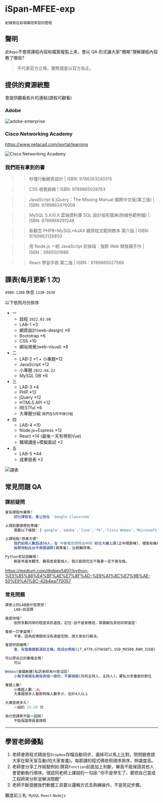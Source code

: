 # iSpan-MFEE-exp

`紀錄我在前端專班學習的歷程`

## 聲明

此`Repo`不會將課程內容和檔案複製上來，會以 QA 形式讓大家"概略"理解課程內容教了哪些?

> 不代表官方立場，實際還是以官方為主。

## 提供的資源統整

會提供觀看影片的連結(請假可觀看)

### Adobe

![adobe-enterprise](https://drive.google.com/uc?export=download&id=1wLg7JdEAcpGKhSPxj7YtB-_7bS-Ln633)

### Cisco Networking Academy

https://www.netacad.com/portal/learning

![Cisco Networking Academy](https://drive.google.com/uc?export=download&id=1plUzdNbouiq8Ha1tNKYBYIsKNj8CLqrk)

### 我們班有拿到的書

> > 秒懂行動網頁設計 | ISBN: 9786263240315

> > CSS 視覺辭典 | ISBN: 9789865028763

> > JavaScript & jQuery：The Missing Manual 國際中文版(第三版) | ISBN: 9789863476009

> > MySQL 5.X/6.X 雲端資料庫 SQL 設計技術寶典(附綠色範例檔) | ISBN: 9789869291248

> > 新觀念 PHP8+MySQL+AJAX 網頁程式範例教本 第六版 | ISBN: 9789863126850

> > 用 Node.js 一統 JavaScript 前後端：強勢 Web 開發親手作 | ISBN：9865501686

> > React 學習手冊 第二版 | ISBN：9789865027568

## 課表(每月更新 1 次)

`0900-1200` 休息 `1330-1630`

以下依照月份排序

- 一
  - 啟程 `2022.03.08`
  - LAB-1 \*3
  - 網頁設計(web-design) \*6
  - Bootstrap \*6
  - CSS \*10
  - 網站視覺(web-visual) \*8
- 二
  - LAB-2 \*1 + 小專題\*12
  - JavaScript \*12
  - 小專題 `2022.04.22`
  - MySQL DB \*6
- 三
  - LAB-3 \*4
  - PHP \*12
  - jQuery \*12
  - HTML5 API \*12
  - RESTful \*6
  - 大專題分組 `我們在5月中後分組`
- 四
  - LAB-4 \*10
  - Node.js+Express \*12
  - React \*14 (最後一天有帶到Vue)
  - 職場講座+模擬面試 \*2
- 五  
  - LAB-5 \*44
  - 成果發表 \*2

![課表](https://drive.google.com/uc?export=download&id=1v99tr1M7VXWqsSzgsTPN9WJBIVrxfvB9)

## 常見問題 QA

### 課前疑問

```js
會有課程作業嗎?
    部分課程有，會公告在 `Google Classroom`

上課前要做哪些準備?
    需要以下帳號: ['google','adobe','line','fb','Cisco Webex','Microsoft']

上課地點?停車方便?
    我們前期人數超過50人，在`中華電信學院台中所`綜合大樓上課(正中間那棟)，裡面有機車和汽車停車場，警衛會量體溫。
    後期地點在台中資展國際(資策會)，比較難停車。

Python考試很難嗎?
    都是考基本觀念，難易度是看個人，我只能說完全不看書一定不會及格。
```

https://medium.com/@dpes5407/python-%E5%85%88%E4%BF%AE%E7%8F%AD-%E9%A1%8C%E7%9B%AE-50%E9%A1%8C-42b4ea770057

### 常見問題

```js
課表上的LAB是什麼意思?
    LAB=自習課

進度快慢?
    依照多數同學的程度來抓速度，記住~這不是家教班，需要顧及其他同學進度!

會統一訂便當嗎?
    不會，因為疫情關係沒有適當空間，請大家自行解決。

會提供設備嗎?
    會，有螢幕鍵盤滑鼠主機。我這台規格(i7_4770,GTX650Ti,SSD_MX500,RAM_32GB)

可以帶自己的筆電去嗎?
    可以

Webex(會議軟體)私訊老師為什麼沒回?
    小幫手帳號名稱有兩個一樣的，不要搞錯(共同主持人，主持人)，要私分享畫面的那位

專題人數?
    小專題人數:1人
    大專題很多人看那時候人數多少，估計4人以上

大專發表多久?
    一組約 15-20 分

為什麼課表不能一起給?
    不能保證學員會請假

```

<!-- ### 影片

[小專發表](https://www.youtube.com/playlist?list=PLb-1bRwwEmjr1nJFQoI-cvolXQWnu5_i7)

[大專發表](https://www.youtube.com/playlist?list=PLb-1bRwwEmjpyC9H0MGSzPs2l03Vw2TLJ) -->

---

## 學習老師優點

1. 老師會將程式碼放在`Dropbox`存檔自動同步，漏掉可以馬上比對。問問題會請大家在聊天室互動(怕大家害羞)。每節課的程式碼依照順序排序，辨識度高。
2. 老師會分享工作經驗例如:撰寫`Function`前面加上判斷，畢竟不能保證其他人會更動執行順序。很認同老師上課說的一句話:"你不是學生了，要把自己當成工程師來分析並解決問題"
3. 老師不斷提醒我們軟體工具要以邏輯方式去熟練操作，不是死記步驟。


難度前三名: `MySQL` `React` `Nodejs`